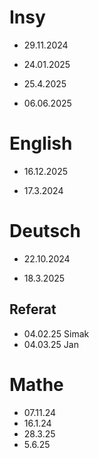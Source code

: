 # Insy 

- 29.11.2024

- 24.01.2025

- 25.4.2025

- 06.06.2025

# English

- 16.12.2025

- 17.3.2024


# Deutsch

- 22.10.2024

- 18.3.2025

## Referat 
- 04.02.25 Simak
- 04.03.25 Jan

# Mathe

- 07.11.24
- 16.1.24
- 28.3.25 
- 5.6.25
